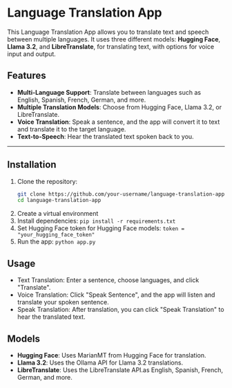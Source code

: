 # **Language Translation App**

This Language Translation App allows you to translate text and speech between multiple languages. It uses three different models: **Hugging Face**, **Llama 3.2**, and **LibreTranslate**, for translating text, with options for voice input and output.


## Features
- **Multi-Language Support**: Translate between languages such as English, Spanish, French, German, and more.
- **Multiple Translation Models**: Choose from Hugging Face, Llama 3.2, or LibreTranslate.
- **Voice Translation**: Speak a sentence, and the app will convert it to text and translate it to the target language.
- **Text-to-Speech**: Hear the translated text spoken back to you.

--- 

## Installation
1. Clone the repository:
   ```bash
   git clone https://github.com/your-username/language-translation-app.git
   cd language-translation-app
2. Create a virtual environment
3. Install dependencies: `pip install -r requirements.txt`
4. Set Hugging Face token for Hugging Face models: `token = "your_hugging_face_token"`
5. Run the app: `python app.py`


## Usage
- Text Translation: Enter a sentence, choose languages, and click "Translate".
- Voice Translation: Click "Speak Sentence", and the app will listen and translate your spoken sentence.
- Speak Translation: After translation, you can click "Speak Translation" to hear the translated text.

## Models
- **Hugging Face**: Uses MarianMT from Hugging Face for translation.
- **Llama 3.2**: Uses the Ollama API for Llama 3.2 translations.
- **LibreTranslate**: Uses the LibreTranslate API.as English, Spanish, French, German, and more.






